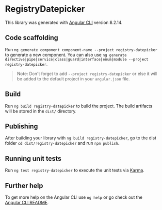 # RegistryDatepicker

This library was generated with [Angular CLI](https://github.com/angular/angular-cli) version 8.2.14.

## Code scaffolding

Run `ng generate component component-name --project registry-datepicker` to generate a new component. You can also use `ng generate directive|pipe|service|class|guard|interface|enum|module --project registry-datepicker`.
> Note: Don't forget to add `--project registry-datepicker` or else it will be added to the default project in your `angular.json` file. 

## Build

Run `ng build registry-datepicker` to build the project. The build artifacts will be stored in the `dist/` directory.

## Publishing

After building your library with `ng build registry-datepicker`, go to the dist folder `cd dist/registry-datepicker` and run `npm publish`.

## Running unit tests

Run `ng test registry-datepicker` to execute the unit tests via [Karma](https://karma-runner.github.io).

## Further help

To get more help on the Angular CLI use `ng help` or go check out the [Angular CLI README](https://github.com/angular/angular-cli/blob/master/README.md).
